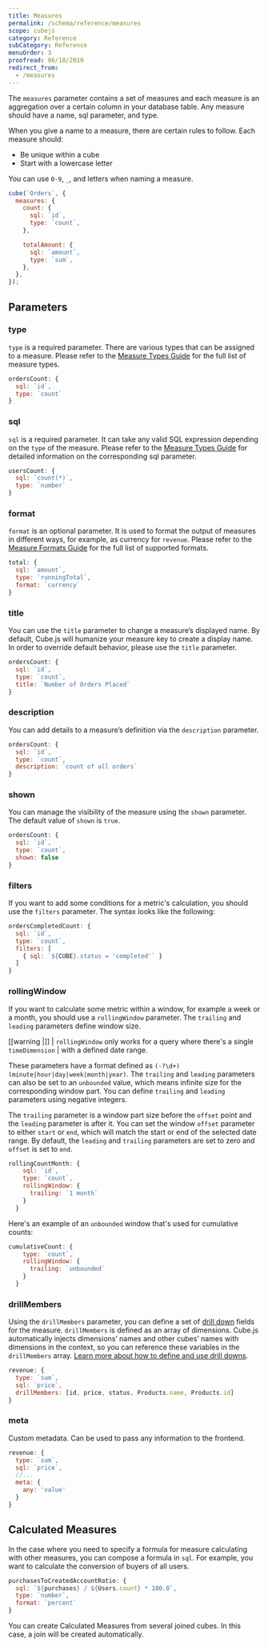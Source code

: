 ```yaml
---
title: Measures
permalink: /schema/reference/measures
scope: cubejs
category: Reference
subCategory: Reference
menuOrder: 3
proofread: 06/18/2019
redirect_from:
  - /measures
---
```


The `measures` parameter contains a set of measures and each measure is an
aggregation over a certain column in your database table. Any measure should
have a name, sql parameter, and type.

When you give a name to a measure, there are certain rules to follow. Each
measure should:

- Be unique within a cube
- Start with a lowercase letter

You can use `0-9`, `_`, and letters when naming a measure.

```javascript
cube(`Orders`, {
  measures: {
    count: {
      sql: `id`,
      type: `count`,
    },

    totalAmount: {
      sql: `amount`,
      type: `sum`,
    },
  },
});
```

## Parameters

### type

`type` is a required parameter. There are various types that can be assigned to
a measure. Please refer to the
[Measure Types Guide](/schema/reference/types-and-formats#measures-types) for
the full list of measure types.

```javascript
ordersCount: {
  sql: `id`,
  type: `count`
}
```

### sql

`sql` is a required parameter. It can take any valid SQL expression depending on
the `type` of the measure. Please refer to the
[Measure Types Guide](/schema/reference/types-and-formats#measures-types) for
detailed information on the corresponding sql parameter.

```javascript
usersCount: {
  sql: `count(*)`,
  type: `number`
}
```

### format

`format` is an optional parameter. It is used to format the output of measures
in different ways, for example, as currency for `revenue`. Please refer to the
[Measure Formats Guide](/schema/reference/types-and-formats#measures-formats)
for the full list of supported formats.

```javascript
total: {
  sql: `amount`,
  type: `runningTotal`,
  format: `currency`
}
```

### title

You can use the `title` parameter to change a measure’s displayed name. By
default, Cube.js will humanize your measure key to create a display name. In
order to override default behavior, please use the `title` parameter.

```javascript
ordersCount: {
  sql: `id`,
  type: `count`,
  title: `Number of Orders Placed`
}
```

### description

You can add details to a measure’s definition via the `description` parameter.

```javascript
ordersCount: {
  sql: `id`,
  type: `count`,
  description: `count of all orders`
}
```

### shown

You can manage the visibility of the measure using the `shown` parameter. The
default value of `shown` is `true`.

```javascript
ordersCount: {
  sql: `id`,
  type: `count`,
  shown: false
}
```

### filters

If you want to add some conditions for a metric's calculation, you should use
the `filters` parameter. The syntax looks like the following:

```javascript
ordersCompletedCount: {
  sql: `id`,
  type: `count`,
  filters: [
    { sql: `${CUBE}.status = 'completed'` }
  ]
}
```

### rollingWindow

If you want to calculate some metric within a window, for example a week or a
month, you should use a `rollingWindow` parameter. The `trailing` and `leading`
parameters define window size.

<!-- prettier-ignore-start -->
[[warning |]]
| `rollingWindow` only works for a query where there's a single `timeDimension`
| with a defined date range.
<!-- prettier-ignore-end -->

These parameters have a format defined as
`(-?\d+) (minute|hour|day|week|month|year)`. The `trailing` and `leading`
parameters can also be set to an `unbounded` value, which means infinite size
for the corresponding window part. You can define `trailing` and `leading`
parameters using negative integers.

The `trailing` parameter is a window part size before the `offset` point and the
`leading` parameter is after it. You can set the window `offset` parameter to
either `start` or `end`, which will match the start or end of the selected date
range. By default, the `leading` and `trailing` parameters are set to zero and
`offset` is set to `end`.

```javascript
rollingCountMonth: {
    sql: `id`,
    type: `count`,
    rollingWindow: {
      trailing: `1 month`
    }
  }
```

Here's an example of an `unbounded` window that's used for cumulative counts:

```javascript
cumulativeCount: {
    type: `count`,
    rollingWindow: {
      trailing: `unbounded`
    }
  }
```

### drillMembers

Using the `drillMembers` parameter, you can define a set of
[drill down](drill-downs) fields for the measure. `drillMembers` is defined as
an array of dimensions. Cube.js automatically injects dimensions’ names and
other cubes’ names with dimensions in the context, so you can reference these
variables in the `drillMembers` array.
[Learn more about how to define and use drill downs](drill-downs).

```javascript
revenue: {
  type: `sum`,
  sql: `price`,
  drillMembers: [id, price, status, Products.name, Products.id]
}
```

### meta

Custom metadata. Can be used to pass any information to the frontend.

```javascript
revenue: {
  type: `sum`,
  sql: `price`,
  //...
  meta: {
    any: 'value'
  }
}
```

## Calculated Measures

In the case where you need to specify a formula for measure calculating with
other measures, you can compose a formula in `sql`. For example, you want to
calculate the conversion of buyers of all users.

```javascript
purchasesToCreatedAccountRatio: {
  sql: `${purchases} / ${Users.count} * 100.0`,
  type: `number`,
  format: `percent`
}
```

You can create Calculated Measures from several joined cubes. In this case, a
join will be created automatically.
